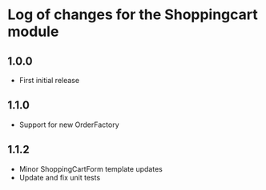 # Log of changes for the Shoppingcart module

## 1.0.0

* First initial release

## 1.1.0

* Support for new OrderFactory

## 1.1.2

* Minor ShoppingCartForm template updates
* Update and fix unit tests